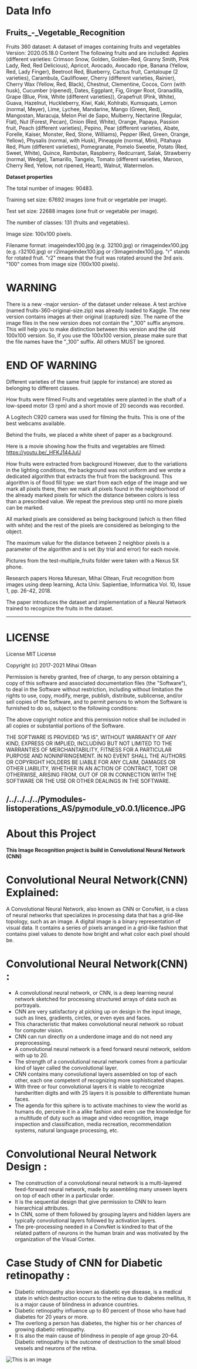 # Data Info

## Fruits_-_Vegetable_Recognition

Fruits 360 dataset: A dataset of images containing fruits and vegetables
Version: 2020.05.18.0
Content
The following fruits and are included:
Apples (different varieties: Crimson Snow, Golden, Golden-Red, Granny Smith, Pink Lady, Red, Red Delicious), Apricot, Avocado, Avocado ripe, Banana (Yellow, Red, Lady Finger), Beetroot Red, Blueberry, Cactus fruit, Cantaloupe (2 varieties), Carambula, Cauliflower, Cherry (different varieties, Rainier), Cherry Wax (Yellow, Red, Black), Chestnut, Clementine, Cocos, Corn (with husk), Cucumber (ripened), Dates, Eggplant, Fig, Ginger Root, Granadilla, Grape (Blue, Pink, White (different varieties)), Grapefruit (Pink, White), Guava, Hazelnut, Huckleberry, Kiwi, Kaki, Kohlrabi, Kumsquats, Lemon (normal, Meyer), Lime, Lychee, Mandarine, Mango (Green, Red), Mangostan, Maracuja, Melon Piel de Sapo, Mulberry, Nectarine (Regular, Flat), Nut (Forest, Pecan), Onion (Red, White), Orange, Papaya, Passion fruit, Peach (different varieties), Pepino, Pear (different varieties, Abate, Forelle, Kaiser, Monster, Red, Stone, Williams), Pepper (Red, Green, Orange, Yellow), Physalis (normal, with Husk), Pineapple (normal, Mini), Pitahaya Red, Plum (different varieties), Pomegranate, Pomelo Sweetie, Potato (Red, Sweet, White), Quince, Rambutan, Raspberry, Redcurrant, Salak, Strawberry (normal, Wedge), Tamarillo, Tangelo, Tomato (different varieties, Maroon, Cherry Red, Yellow, not ripened, Heart), Walnut, Watermelon.

**Dataset properties**

The total number of images: 90483.

Training set size: 67692 images (one fruit or vegetable per image).

Test set size: 22688 images (one fruit or vegetable per image).

The number of classes: 131 (fruits and vegetables).

Image size: 100x100 pixels.

Filename format: imageindex100.jpg (e.g. 32100.jpg) or rimageindex100.jpg (e.g. r32100.jpg) or r2imageindex100.jpg or r3imageindex100.jpg. "r" stands for rotated fruit. "r2" means that the fruit was rotated around the 3rd axis. "100" comes from image size (100x100 pixels).

# WARNING

There is a new -major version- of the dataset under release. A test archive (named fruits-360-original-size.zip) was already loaded to Kaggle. The new version contains images at their original (captured) size.
The name of the image files in the new version does not contain the "_100" suffix anymore. This will help you to make distinction between this version and the old 100x100 version.
So, if you use the 100x100 version, please make sure that the file names have the "_100" suffix. All others MUST be ignored.

# END OF WARNING

Different varieties of the same fruit (apple for instance) are stored as belonging to different classes.

How fruits were filmed
Fruits and vegetables were planted in the shaft of a low-speed motor (3 rpm) and a short movie of 20 seconds was recorded.

A Logitech C920 camera was used for filming the fruits. This is one of the best webcams available.

Behind the fruits, we placed a white sheet of paper as a background.

Here is a movie showing how the fruits and vegetables are filmed: https://youtu.be/_HFKJ144JuU

How fruits were extracted from background
However, due to the variations in the lighting conditions, the background was not uniform and we wrote a dedicated algorithm that extracts the fruit from the background. This algorithm is of flood fill type: we start from each edge of the image and we mark all pixels there, then we mark all pixels found in the neighborhood of the already marked pixels for which the distance between colors is less than a prescribed value. We repeat the previous step until no more pixels can be marked.

All marked pixels are considered as being background (which is then filled with white) and the rest of the pixels are considered as belonging to the object.

The maximum value for the distance between 2 neighbor pixels is a parameter of the algorithm and is set (by trial and error) for each movie.

Pictures from the test-multiple_fruits folder were taken with a Nexus 5X phone.

Research papers
Horea Muresan, Mihai Oltean, Fruit recognition from images using deep learning, Acta Univ. Sapientiae, Informatica Vol. 10, Issue 1, pp. 26-42, 2018.

The paper introduces the dataset and implementation of a Neural Network trained to recognize the fruits in the dataset.

-----------------------------------------------------------------------------------------------------------------------------------------------------------------------
# LICENSE


License
MIT License

Copyright (c) 2017-2021 Mihai Oltean

Permission is hereby granted, free of charge, to any person obtaining a copy
of this software and associated documentation files (the "Software"), to deal
in the Software without restriction, including without limitation the rights
to use, copy, modify, merge, publish, distribute, sublicense, and/or sell
copies of the Software, and to permit persons to whom the Software is
furnished to do so, subject to the following conditions:

The above copyright notice and this permission notice shall be included in all
copies or substantial portions of the Software.

THE SOFTWARE IS PROVIDED "AS IS", WITHOUT WARRANTY OF ANY KIND, EXPRESS OR
IMPLIED, INCLUDING BUT NOT LIMITED TO THE WARRANTIES OF MERCHANTABILITY,
FITNESS FOR A PARTICULAR PURPOSE AND NONINFRINGEMENT. IN NO EVENT SHALL THE
AUTHORS OR COPYRIGHT HOLDERS BE LIABLE FOR ANY CLAIM, DAMAGES OR OTHER
LIABILITY, WHETHER IN AN ACTION OF CONTRACT, TORT OR OTHERWISE, ARISING FROM,
OUT OF OR IN CONNECTION WITH THE SOFTWARE OR THE USE OR OTHER DEALINGS IN THE
SOFTWARE.

/../../../../Pymodules-listoperations_AS/pymodule_v0.0.1/licence.JPG
---------------------------------------------------------------------------------------------------------------------------------------------------------------------------

# About this Project

**This Image Recognition project is build in Convolutional Neural Network (CNN)**

# Convolutional Neural Network(CNN) Explained:

A Convolutional Neural Network, also known as CNN or ConvNet, is a class of neural networks that specializes in processing data that has a grid-like topology, such as an image. A digital image is a binary representation of visual data. It contains a series of pixels arranged in a grid-like fashion that contains pixel values to denote how bright and what color each pixel should be.

# Convolutional Neural Network(CNN) :

- A convolutional neural network, or CNN, is a deep learning neural network sketched for processing structured arrays of data such as portrayals.
- CNN are very satisfactory at picking up on design in the input image, such as lines, gradients, circles, or even eyes and faces.
- This characteristic that makes convolutional neural network so robust for computer vision.
- CNN can run directly on a underdone image and do not need any preprocessing.
- A convolutional neural network is a feed forward neural network, seldom with up to 20.
- The strength of a convolutional neural network comes from a particular kind of layer called the convolutional layer.
- CNN contains many convolutional layers assembled on top of each other, each one competent of recognizing more sophisticated shapes.
- With three or four convolutional layers it is viable to recognize handwritten digits and with 25 layers it is possible to differentiate human faces.
- The agenda for this sphere is to activate machines to view the world as humans do, perceive it in a alike fashion and even use the knowledge for a multitude of duty such as image and video recognition, image inspection and classification, media recreation, recommendation systems, natural language processing, etc.

# Convolutional Neural Network Design :

- The construction of a convolutional neural network is a multi-layered feed-forward neural network, made by assembling many unseen layers on top of each other in a particular order.
- It is the sequential design that give permission to CNN to learn hierarchical attributes.
- In CNN, some of them followed by grouping layers and hidden layers are typically convolutional layers followed by activation layers.
- The pre-processing needed in a ConvNet is kindred to that of the related pattern of neurons in the human brain and was motivated by the organization of the Visual Cortex.

# Case Study of CNN for Diabetic retinopathy :

- Diabetic retinopathy also known as diabetic eye disease, is a medical state in which destruction occurs to the retina due to diabetes mellitus, It is a major cause of blindness in advance countries.
- Diabetic retinopathy influence up to 80 percent of those who have had diabetes for 20 years or more.
- The overlong a person has diabetes, the higher his or her chances of growing diabetic retinopathy.
- It is also the main cause of blindness in people of age group 20-64.
Diabetic retinopathy is the outcome of destruction to the small blood vessels and neurons of the retina.


![This is an image](https://th.bing.com/th/id/R.b8078035020e40fa966679ee1fe544cb?rik=3%2fCoOK1Sz%2bfJRQ&riu=http%3a%2f%2frpmarchildon.com%2fwp-content%2fuploads%2f2018%2f06%2fRM-CNN-Schematic-1.jpg&ehk=5HvEQOLFRNxWH6oVbMj9z8Zb%2fBZWK2eHigBBAbezCm8%3d&risl=&pid=ImgRaw&r=0)
















































